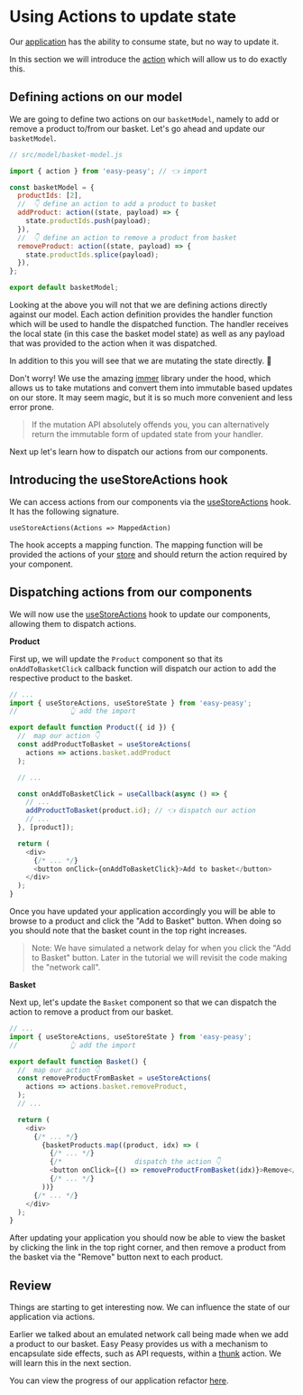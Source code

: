 # Using Actions to update state

Our [application](https://codesandbox.io/s/easy-peasy-tutorial-component-state-28cjm) has the ability to consume state, but no way to update it.

In this section we will introduce the [action](/docs/api/action) which will allow us to do exactly this.

## Defining actions on our model

We are going to define two actions on our `basketModel`, namely to add or remove a product to/from our basket. Let's go ahead and update our `basketModel`.

```javascript
// src/model/basket-model.js

import { action } from 'easy-peasy'; // 👈 import

const basketModel = {
  productIds: [2],
  //  👇 define an action to add a product to basket
  addProduct: action((state, payload) => {
    state.productIds.push(payload);
  }),
  //  👇 define an action to remove a product from basket
  removeProduct: action((state, payload) => {
    state.productIds.splice(payload);
  }),
};

export default basketModel;
```

Looking at the above you will not that we are defining actions directly against our model. Each action definition provides the handler function which will be used to handle the dispatched function. The handler receives the local state (in this case the basket model state) as well as any payload that was provided to the action when it was dispatched.

In addition to this you will see that we are mutating the state directly. 🙈

Don't worry! We use the amazing [immer](https://github.com/immerjs/immer) library under the hood, which allows us to take mutations and convert them into immutable based updates on our store. It may seem magic, but it is so much more convenient and less error prone.

> If the mutation API absolutely offends you, you can alternatively return the immutable form of updated state from your handler.

Next up let's learn how to dispatch our actions from our components.

## Introducing the useStoreActions hook

We can access actions from our components via the [useStoreActions](/docs/api/use-store-actions) hook. It has the following signature.

```
useStoreActions(Actions => MappedAction)
```

The hook accepts a mapping function. The mapping function will be provided the actions of your [store](/docs/api/store) and should return the action required by your component.

## Dispatching actions from our components

We will now use the [useStoreActions](/docs/api/use-store-actions) hook to update our components, allowing them to dispatch actions.

**Product**

First up, we will update the `Product` component so that its `onAddToBasketClick` callback function will dispatch our action to add the respective product to the basket.

```javascript
// ...
import { useStoreActions, useStoreState } from 'easy-peasy';
//             👆 add the import

export default function Product({ id }) {
  //  map our action 👇
  const addProductToBasket = useStoreActions(
    actions => actions.basket.addProduct
  );

  // ...

  const onAddToBasketClick = useCallback(async () => {
    // ...
    addProductToBasket(product.id); // 👈 dispatch our action
    // ...
  }, [product]);

  return (
    <div>
      {/* ... */}
      <button onClick={onAddToBasketClick}>Add to basket</button>
    </div>
  );
}
```

Once you have updated your application accordingly you will be able to browse to a product and click the "Add to Basket" button. When doing so you should note that the basket count in the top right increases.

> Note: We have simulated a network delay for when you click the "Add to Basket" button. Later in the tutorial we will revisit the code making the "network call".

**Basket**

Next up, let's update the `Basket` component so that we can dispatch the action to remove a product from our basket.

```javascript
// ...
import { useStoreActions, useStoreState } from 'easy-peasy';
//             👆 add the import

export default function Basket() {
  //  map our action 👇
  const removeProductFromBasket = useStoreActions(
    actions => actions.basket.removeProduct,
  );
  // ...

  return (
    <div>
      {/* ... */}
        {basketProducts.map((product, idx) => (
          {/* ... */}
          {/*                  dispatch the action 👇                      */}
          <button onClick={() => removeProductFromBasket(idx)}>Remove</button>
          {/* ... */}
        ))}
      {/* ... */}
    </div>
  );
}
```

After updating your application you should now be able to view the basket by clicking the link in the top right corner, and then remove a product from the basket via the "Remove" button next to each product.

## Review

Things are starting to get interesting now. We can influence the state of our application via actions.

Earlier we talked about an emulated network call being made when we add a product to our basket. Easy Peasy provides us with a mechanism to encapsulate side effects, such as API requests, within a [thunk](/docs/api/thunk) action. We will learn this in the next section.

You can view the progress of our application refactor [here](https://codesandbox.io/s/easy-peasy-tutorial-actions-1e62s).

